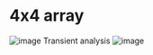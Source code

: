 # 4x4 array 
![image](https://github.com/user-attachments/assets/9f4548c9-32d1-4fa8-8cfd-72acb83f064e)
 Transient analysis 
 ![image](https://github.com/user-attachments/assets/4162c56f-7732-47cd-9b85-70f929ad092e)
